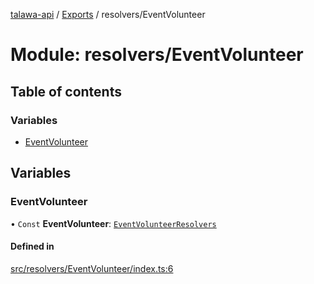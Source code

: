 [talawa-api](../README.md) / [Exports](../modules.md) / resolvers/EventVolunteer

# Module: resolvers/EventVolunteer

## Table of contents

### Variables

- [EventVolunteer](resolvers_EventVolunteer.md#eventvolunteer)

## Variables

### EventVolunteer

• `Const` **EventVolunteer**: [`EventVolunteerResolvers`](types_generatedGraphQLTypes.md#eventvolunteerresolvers)

#### Defined in

[src/resolvers/EventVolunteer/index.ts:6](https://github.com/PalisadoesFoundation/talawa-api/blob/9cb91bb/src/resolvers/EventVolunteer/index.ts#L6)
